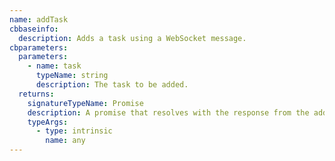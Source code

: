 ```yaml
---
name: addTask
cbbaseinfo:
  description: Adds a task using a WebSocket message.
cbparameters:
  parameters:
    - name: task
      typeName: string
      description: The task to be added.
  returns:
    signatureTypeName: Promise
    description: A promise that resolves with the response from the add task event.
    typeArgs:
      - type: intrinsic
        name: any
---
```

<CBBaseInfo/> 
 <CBParameters/>